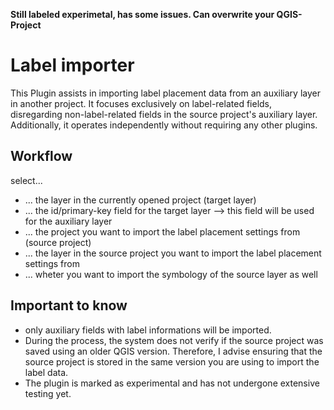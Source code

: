 
**Still labeled experimetal, has some issues. Can overwrite your QGIS-Project**

# Label importer

This Plugin assists in importing label placement data from an auxiliary layer in another project. It focuses exclusively on label-related fields, disregarding non-label-related fields in the source project's auxiliary layer. Additionally, it operates independently without requiring any other plugins.

## Workflow

select...
- ... the layer in the currently opened project (target layer)
- ... the id/primary-key field for the target layer --> this field will be used for the auxiliary layer
- ... the project you want to import the label placement settings from (source project)
- ... the layer in the source project you want to import the label placement settings from
- ... wheter you want to import the symbology of the source layer as well

## Important to know

- only auxiliary fields with label informations will be imported.
- During the process, the system does not verify if the source project was saved using an older QGIS version. Therefore, I advise ensuring that the source project is stored in the same version you are using to import the label data.
- The plugin is marked as experimental and has not undergone extensive testing yet.
